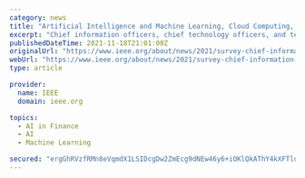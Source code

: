 ```yaml
---
category: news
title: "Artificial Intelligence and Machine Learning, Cloud Computing, and 5G Will Be the Most Important Technologies in 2022, Says New IEEE Study"
excerpt: "Chief information officers, chief technology officers, and technology leaders globally surveyed on key technology trends, priorities, and predictions for 2022 and beyond Piscataway, N.J. - 18 November 2021 - IEEE,"
publishedDateTime: 2021-11-18T21:01:00Z
originalUrl: "https://www.ieee.org/about/news/2021/survey-chief-information-officers-and-chief-technology-officers.html"
webUrl: "https://www.ieee.org/about/news/2021/survey-chief-information-officers-and-chief-technology-officers.html"
type: article

provider:
  name: IEEE
  domain: ieee.org

topics:
  - AI in Finance
  - AI
  - Machine Learning

secured: "ergGhRVzfRMn8eVqmdX1LSIDcgDw2ZmEcg9dNEw46y6+iOKlQkAThY4kXFTlq3uRmTUrn/h+kSMQrtMmcjdWTkj2VqVY4uCXywVgOA+bbn2bTuahniPbEFQYSRjPICmgAUDSlnuV47nZUHi2LIU8GPtHYj0ag4sJWWRixiVIByJjlRsMliwhfPUsBMZGejjz7glogwGwR+bcGo5YLrc+8PRRlRnH62M2rWzjraFh4uMiMX117iASycIl05KgnpmmiSJjzDF+N49QASWKzMBzg3cspRBZvf1VrDJcr2DMtbvZUlQ31kY0yDkMx5BgQOuMAGJE1SbL3OnCIk1rjBoVqEZr3FeItAwQQJD7x7MvBFE=;/DU/HSln1QlZcAcznB62DA=="
---
```



